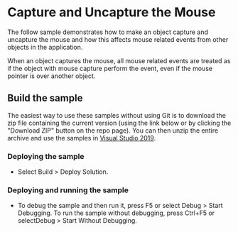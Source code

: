 # Capture and Uncapture the Mouse
The follow sample demonstrates how to make an object capture and uncapture the mouse and how this affects mouse related events from other objects in the application.

When an object captures the mouse, all mouse related events are treated as if the object with mouse capture perform the event, even if the mouse pointer is over another object.

## Build the sample
The easiest way to use these samples without using Git is to download the zip file containing the current version (using the link below or by clicking the "Download ZIP" button on the repo page). You can then unzip the entire archive and use the samples in [Visual Studio 2019](https://www.visualstudio.com/wpf-vs).

### Deploying the sample
- Select Build > Deploy Solution. 

### Deploying and running the sample
- To debug the sample and then run it, press F5 or select Debug >  Start Debugging. To run the sample without debugging, press Ctrl+F5 or selectDebug > Start Without Debugging. 

